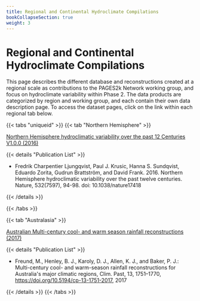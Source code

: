 ```yaml
---
title: Regional and Continental Hydroclimate Compilations
bookCollapseSection: true 
weight: 3
---
```


# Regional and Continental Hydroclimate Compilations

This page describes the different database and reconstructions created at a regional scale as contributions to the PAGES2k Network working group, and focus on hydroclimate variability within Phase 2. The data products are categorized by region and working group, and each contain their own data description page. To access the dataset pages, click on the link within each regional tab below.

 
{{< tabs "uniqueid" >}} {{< tab "Northern Hemisphere" >}}


[ Northern Hemisphere hydroclimatic variability over the past 12 Centuries V1.0.0 (2016)](NorthernHemisphereHydroclimate/northernHemisphere.md)

{{< details "Publication List" >}}
- Fredrik Charpentier Ljungqvist, Paul J. Krusic, Hanna S. Sundqvist, Eduardo Zorita, Gudrun Brattström, and David Frank. 2016. Northern Hemisphere hydroclimatic variability over the past twelve centuries. Nature, 532(7597), 94-98. doi: 10.1038/nature17418


{{< /details >}}

{{< /tabs >}}

 {{< tab "Australasia" >}}

[ Australian Multi-century cool- and warm season rainfall reconstructions (2017)](AustralasiaRainfall/Australasia_rainfall.md)

{{< details "Publication List" >}}
- Freund, M., Henley, B. J., Karoly, D. J., Allen, K. J., and Baker, P. J.: Multi-century cool- and warm-season rainfall reconstructions for Australia's major climatic regions, Clim. Past, 13, 1751–1770, https://doi.org/10.5194/cp-13-1751-2017, 2017

{{< /details >}}
{{< /tabs >}}

 

